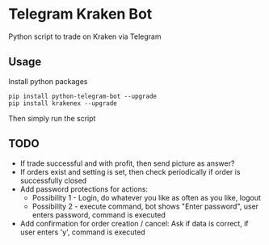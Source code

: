 # Telegram Kraken Bot
Python script to trade on Kraken via Telegram

## Usage
Install python packages

`pip install python-telegram-bot --upgrade`  
`pip install krakenex --upgrade`  

Then simply run the script

## TODO
- If trade successful and with profit, then send picture as answer?
- If orders exist and setting is set, then check periodically if order is successfully closed
- Add password protections for actions:
    - Possibility 1 - Login, do whatever you like as often as you like, logout
    - Possibility 2 - execute command, bot shows "Enter password", user enters password, command is executed
- Add confirmation for order creation / cancel: Ask if data is correct, if user enters 'y', command is executed